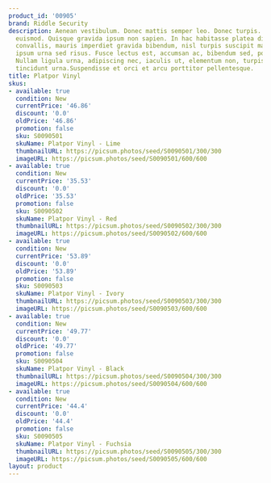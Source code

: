 ```yaml
---
product_id: '00905'
brand: Riddle Security
description: Aenean vestibulum. Donec mattis semper leo. Donec turpis. Suspendisse
  euismod. Quisque gravida ipsum non sapien. In hac habitasse platea dictumst.Fusce
  convallis, mauris imperdiet gravida bibendum, nisl turpis suscipit mauris, sed placerat
  ipsum urna sed risus. Fusce lectus est, accumsan ac, bibendum sed, porta eget, augue.
  Nullam ligula urna, adipiscing nec, iaculis ut, elementum non, turpis. Donec convallis
  tincidunt urna.Suspendisse et orci et arcu porttitor pellentesque.
title: Platpor Vinyl
skus:
- available: true
  condition: New
  currentPrice: '46.86'
  discount: '0.0'
  oldPrice: '46.86'
  promotion: false
  sku: S0090501
  skuName: Platpor Vinyl - Lime
  thumbnailURL: https://picsum.photos/seed/S0090501/300/300
  imageURL: https://picsum.photos/seed/S0090501/600/600
- available: true
  condition: New
  currentPrice: '35.53'
  discount: '0.0'
  oldPrice: '35.53'
  promotion: false
  sku: S0090502
  skuName: Platpor Vinyl - Red
  thumbnailURL: https://picsum.photos/seed/S0090502/300/300
  imageURL: https://picsum.photos/seed/S0090502/600/600
- available: true
  condition: New
  currentPrice: '53.89'
  discount: '0.0'
  oldPrice: '53.89'
  promotion: false
  sku: S0090503
  skuName: Platpor Vinyl - Ivory
  thumbnailURL: https://picsum.photos/seed/S0090503/300/300
  imageURL: https://picsum.photos/seed/S0090503/600/600
- available: true
  condition: New
  currentPrice: '49.77'
  discount: '0.0'
  oldPrice: '49.77'
  promotion: false
  sku: S0090504
  skuName: Platpor Vinyl - Black
  thumbnailURL: https://picsum.photos/seed/S0090504/300/300
  imageURL: https://picsum.photos/seed/S0090504/600/600
- available: true
  condition: New
  currentPrice: '44.4'
  discount: '0.0'
  oldPrice: '44.4'
  promotion: false
  sku: S0090505
  skuName: Platpor Vinyl - Fuchsia
  thumbnailURL: https://picsum.photos/seed/S0090505/300/300
  imageURL: https://picsum.photos/seed/S0090505/600/600
layout: product
---
```

